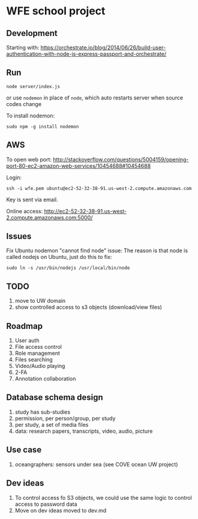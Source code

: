 WFE school project
===

Development
---
Starting with: 
https://orchestrate.io/blog/2014/06/26/build-user-authentication-with-node-js-express-passport-and-orchestrate/

Run
---
```
node server/index.js
```
or use `nodemon` in place of `node`, which auto restarts server when source codes change

To install nodemon: 
```
sudo npm -g install nodemon
```
AWS
---
To open web port: 
http://stackoverflow.com/questions/5004159/opening-port-80-ec2-amazon-web-services/10454688#10454688

Login:
```
ssh -i wfe.pem ubuntu@ec2-52-32-38-91.us-west-2.compute.amazonaws.com
```
Key is sent via email.

Online access:
http://ec2-52-32-38-91.us-west-2.compute.amazonaws.com:5000/

Issues
---
Fix Ubuntu nodemon "cannot find node" issue: The reason is that node is called nodejs on Ubuntu, just do this to fix:
```
sudo ln -s /usr/bin/nodejs /usr/local/bin/node
```

TODO
---
1. move to UW domain
2. show controlled access to s3 objects (download/view files)

Roadmap
---
1. User auth
2. File access control
3. Role management
4. Files searching
5. Video/Audio playing
6. 2-FA
7. Annotation collaboration

Database schema design
---
1. study has sub-studies
2. permission, per person/group, per study
3. per study, a set of media files
4. data: research papers, transcripts, video, audio, picture

Use case
----
1. oceangraphers: sensors under sea (see COVE ocean UW project)

Dev ideas
---
1. To control access fo S3 objects, we could use the same logic to control access to password data
2. Move on dev ideas moved to dev.md
